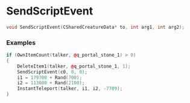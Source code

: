 # SendScriptEvent
```cpp - C++
void SendScriptEvent(CSharedCreatureData* to, int arg1, int arg2);
```

### Examples
```cpp - C++
if (OwnItemCount(talker, @q_portal_stone_1) > 0)
{
	DeleteItem1(talker, @q_portal_stone_1, 1);
	SendScriptEvent(c0, 0, 0);
	i1 = 179700 + Rand(700);
	i2 = 113800 + Rand(2100);
	InstantTeleport(talker, i1, i2, -7709);
}
```
